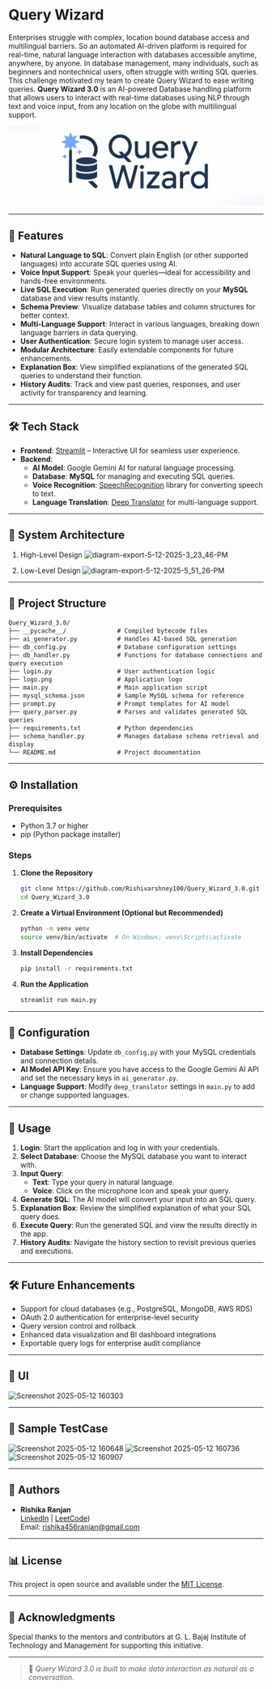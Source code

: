 # Query Wizard 

Enterprises struggle with complex, location bound database access and multilingual barriers. So an automated AI-driven platform is required for real-time, natural language interaction with databases accessible anytime, anywhere, by anyone. In database management, many individuals, such as beginners and nontechnical users, often struggle with writing SQL queries. This challenge motivated my team to create Query Wizard to ease writing queries. **Query Wizard 3.0** is an AI-powered Database handling platform that allows users to interact with real-time databases using NLP through text and voice input, from any location on the globe with multilingual support.

![Query Wizard Logo](logo.png)

---

## 🚀 Features

- **Natural Language to SQL**: Convert plain English (or other supported languages) into accurate SQL queries using AI.
- **Voice Input Support**: Speak your queries—ideal for accessibility and hands-free environments.
- **Live SQL Execution**: Run generated queries directly on your **MySQL** database and view results instantly.
- **Schema Preview**: Visualize database tables and column structures for better context.
- **Multi-Language Support**: Interact in various languages, breaking down language barriers in data querying.
- **User Authentication**: Secure login system to manage user access.
- **Modular Architecture**: Easily extendable components for future enhancements.
- **Explanation Box**: View simplified explanations of the generated SQL queries to understand their function.
- **History Audits**: Track and view past queries, responses, and user activity for transparency and learning.

---

## 🛠️ Tech Stack

- **Frontend**: [Streamlit](https://streamlit.io/) – Interactive UI for seamless user experience.
- **Backend**:
  - **AI Model**: Google Gemini AI for natural language processing.
  - **Database**: **MySQL** for managing and executing SQL queries.
  - **Voice Recognition**: [SpeechRecognition](https://pypi.org/project/SpeechRecognition/) library for converting speech to text.
  - **Language Translation**: [Deep Translator](https://pypi.org/project/deep-translator/) for multi-language support.

---

## 📂 System Architecture
1. High-Level Design
   ![diagram-export-5-12-2025-3_23_46-PM](https://github.com/user-attachments/assets/0a1f1e45-bc77-4a08-9ffa-3dde5a253ffe)

2. Low-Level Design
   ![diagram-export-5-12-2025-5_51_26-PM](https://github.com/user-attachments/assets/597390d0-02df-4151-83ef-973eb337cebe)

---

## 📂 Project Structure

```
Query_Wizard_3.0/
├── __pycache__/              # Compiled bytecode files
├── ai_generator.py           # Handles AI-based SQL generation
├── db_config.py              # Database configuration settings
├── db_handler.py             # Functions for database connections and query execution
├── login.py                  # User authentication logic
├── logo.png                  # Application logo
├── main.py                   # Main application script
├── mysql_schema.json         # Sample MySQL schema for reference
├── prompt.py                 # Prompt templates for AI model
├── query_parser.py           # Parses and validates generated SQL queries
├── requirements.txt          # Python dependencies
├── schema_handler.py         # Manages database schema retrieval and display
└── README.md                 # Project documentation
```

---

## ⚙️ Installation

### Prerequisites

- Python 3.7 or higher
- pip (Python package installer)

### Steps

1. **Clone the Repository**

   ```bash
   git clone https://github.com/Rishivarshney100/Query_Wizard_3.0.git
   cd Query_Wizard_3.0
   ```

2. **Create a Virtual Environment (Optional but Recommended)**

   ```bash
   python -m venv venv
   source venv/bin/activate  # On Windows: venv\Scripts\activate
   ```

3. **Install Dependencies**

   ```bash
   pip install -r requirements.txt
   ```

4. **Run the Application**

   ```bash
   streamlit run main.py
   ```

---

## 🔐 Configuration

- **Database Settings**: Update `db_config.py` with your MySQL credentials and connection details.
- **AI Model API Key**: Ensure you have access to the Google Gemini AI API and set the necessary keys in `ai_generator.py`.
- **Language Support**: Modify `deep_translator` settings in `main.py` to add or change supported languages.

---

## 🧪 Usage

1. **Login**: Start the application and log in with your credentials.
2. **Select Database**: Choose the MySQL database you want to interact with.
3. **Input Query**:
   - **Text**: Type your query in natural language.
   - **Voice**: Click on the microphone icon and speak your query.
4. **Generate SQL**: The AI model will convert your input into an SQL query.
5. **Explanation Box**: Review the simplified explanation of what your SQL query does.
6. **Execute Query**: Run the generated SQL and view the results directly in the app.
7. **History Audits**: Navigate the history section to revisit previous queries and executions.

---

## 🛠️ Future Enhancements

- Support for cloud databases (e.g., PostgreSQL, MongoDB, AWS RDS)
- OAuth 2.0 authentication for enterprise-level security
- Query version control and rollback
- Enhanced data visualization and BI dashboard integrations
- Exportable query logs for enterprise audit compliance

---

## 🚀 UI
![Screenshot 2025-05-12 160303](https://github.com/user-attachments/assets/4a2c7c1c-957c-4374-a7de-8cba7befd8f2)

---

## 🚀 Sample TestCase
![Screenshot 2025-05-12 160648](https://github.com/user-attachments/assets/fd148490-1af0-4662-8d73-6ce7cd162102)
![Screenshot 2025-05-12 160736](https://github.com/user-attachments/assets/599b42bd-b208-4428-989c-7f8a3a60653c)
![Screenshot 2025-05-12 160907](https://github.com/user-attachments/assets/8bee0649-8c22-4477-a478-f6e49439b221)

---

## 👤 Authors

- **Rishika Ranjan**  
  [LinkedIn](www.linkedin.com/in/rishika-ranjan-5a0704281) | [LeetCode](https://leetcode.com/u/rishika456ranjan/))  
  Email: rishika456ranjan@gmail.com



---

## 📊 License

This project is open source and available under the [MIT License](LICENSE).

---

## 🙏 Acknowledgments

Special thanks to the mentors and contributors at G. L. Bajaj Institute of Technology and Management for supporting this initiative.

---

> 📄 *Query Wizard 3.0 is built to make data interaction as natural as a conversation.*
